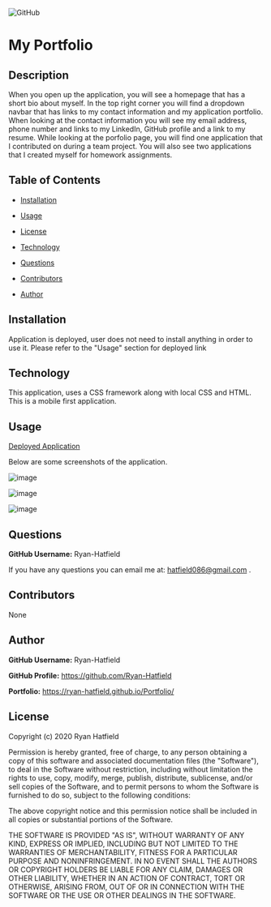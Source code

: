 ![GitHub](https://img.shields.io/github/license/Ryan-Hatfield/Portfolio)
# My Portfolio

## Description
When you open up the application, you will see a homepage that has a short bio about myself. In the top right corner you will find a dropdown navbar that has links to my contact information and my application portfolio. When looking at the contact information you will see my email address, phone number and links to my LinkedIn, GitHub profile and a link to my resume. While looking at the porfolio page, you will find one application that I contributed on during a team project. You will also see two applications that I created myself for homework assignments.
## Table of Contents

* [Installation](#Installation)

* [Usage](#Usage)

* [License](#License)

* [Technology](#Technology)

* [Questions](#Questions)

* [Contributors](#Contributors)

* [Author](#Author)

## Installation

Application is deployed, user does not need to install anything in order to use it. Please refer to the "Usage" section for deployed link

## Technology
This application, uses a CSS framework along with local CSS and HTML. This is a mobile first application.

## Usage

[Deployed Application](https://ryan-hatfield.github.io/Portfolio/)

Below are some screenshots of the application.

![image](https://user-images.githubusercontent.com/66077644/98859947-8db9fc00-2428-11eb-8f04-fde7c627af78.png)

![image](https://user-images.githubusercontent.com/66077644/98859992-9e6a7200-2428-11eb-9f2f-032c0ed9ccfb.png)

![image](https://user-images.githubusercontent.com/66077644/98860342-1df84100-2429-11eb-8f6f-d585517a6124.png)


## Questions
**GitHub Username:** Ryan-Hatfield

If you have any questions you can email me at: hatfield086@gmail.com .

## Contributors
None

## Author
**GitHub Username:** Ryan-Hatfield

**GitHub Profile:** https://github.com/Ryan-Hatfield

**Portfolio:** https://ryan-hatfield.github.io/Portfolio/
## License

Copyright (c) 2020 Ryan Hatfield

Permission is hereby granted, free of charge, to any person obtaining a copy
of this software and associated documentation files (the "Software"), to deal
in the Software without restriction, including without limitation the rights
to use, copy, modify, merge, publish, distribute, sublicense, and/or sell
copies of the Software, and to permit persons to whom the Software is
furnished to do so, subject to the following conditions:

The above copyright notice and this permission notice shall be included in all
copies or substantial portions of the Software.

THE SOFTWARE IS PROVIDED "AS IS", WITHOUT WARRANTY OF ANY KIND, EXPRESS OR
IMPLIED, INCLUDING BUT NOT LIMITED TO THE WARRANTIES OF MERCHANTABILITY,
FITNESS FOR A PARTICULAR PURPOSE AND NONINFRINGEMENT. IN NO EVENT SHALL THE
AUTHORS OR COPYRIGHT HOLDERS BE LIABLE FOR ANY CLAIM, DAMAGES OR OTHER
LIABILITY, WHETHER IN AN ACTION OF CONTRACT, TORT OR OTHERWISE, ARISING FROM,
OUT OF OR IN CONNECTION WITH THE SOFTWARE OR THE USE OR OTHER DEALINGS IN THE
SOFTWARE.
